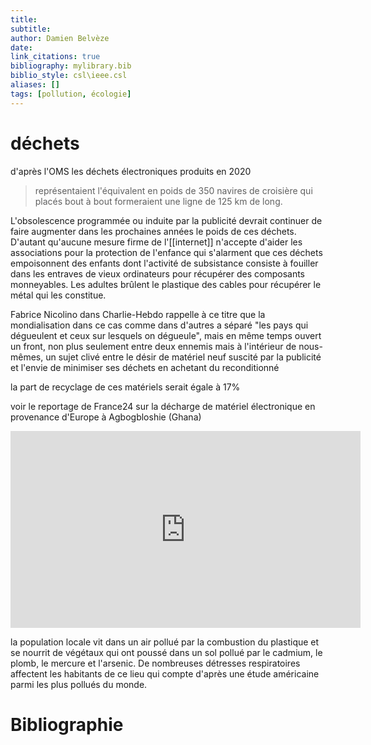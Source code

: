 ```yaml
---
title: 
subtitle:
author: Damien Belvèze
date:
link_citations: true
bibliography: mylibrary.bib
biblio_style: csl\ieee.csl
aliases: []
tags: [pollution, écologie]
---
```


# déchets

d'après l'OMS les déchets électroniques produits en 2020 

> représentaient l'équivalent en poids de 350 navires de croisière qui placés bout à bout formeraient une ligne de 125 km de long. 

L'obsolescence programmée ou induite par la publicité devrait continuer de faire augmenter dans les prochaines années le poids de ces déchets. D'autant qu'aucune mesure firme de l'[[internet]] n'accepte d'aider les associations pour la protection de l'enfance qui s'alarment que ces déchets empoisonnent des enfants dont l'activité de subsistance consiste à fouiller dans les entraves de vieux ordinateurs pour récupérer des composants monneyables. Les adultes brûlent le plastique des cables pour récupérer le métal qui les constitue.

Fabrice Nicolino dans Charlie-Hebdo rappelle à ce titre que la mondialisation dans ce cas comme dans d'autres a séparé "les pays qui dégueulent et ceux sur lesquels on dégueule", mais en même temps ouvert un front, non plus seulement entre deux ennemis mais à l'intérieur de nous-mêmes, un sujet clivé entre le désir de matériel neuf suscité par la publicité et l'envie de minimiser ses déchets en achetant du reconditionné

la part de recyclage de ces matériels serait égale à 17% 

voir le reportage de France24 sur la décharge de matériel électronique en provenance d'Europe à Agbogbloshie (Ghana)

<iframe width="560" height="315" src="https://www.youtube.com/embed/mIlNGjKJK-M" title="YouTube video player" frameborder="0" allow="accelerometer; autoplay; clipboard-write; encrypted-media; gyroscope; picture-in-picture" allowfullscreen></iframe>

la population locale vit dans un air pollué par la combustion du plastique et se nourrit de végétaux qui ont poussé dans un sol pollué par le cadmium, le plomb, le mercure et l'arsenic. De nombreuses détresses respiratoires affectent les habitants de ce lieu qui compte d'après une étude américaine parmi les plus pollués du monde.






# Bibliographie

